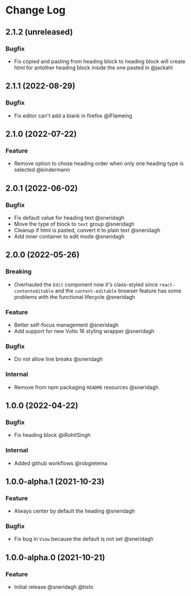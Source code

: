 # Change Log

## 2.1.2 (unreleased)

### Bugfix

- Fix copied and pasting from heading block to heading block will create html for antother heading block inside the one pasted in @jackahl

## 2.1.1 (2022-08-29)

### Bugfix

- Fix editor can't add a blank in firefox @iFlameing

## 2.1.0 (2022-07-22)

### Feature

- Remove option to chose heading order when only one heading type is selected @kindermann

## 2.0.1 (2022-06-02)

### Bugfix

- Fix default value for heading text @sneridagh
- Move the type of block to `text` group @sneridagh
- Cleanup if html is pasted, convert it to plain text @sneridagh
- Add inner container to edit mode @sneridagh

## 2.0.0 (2022-05-26)

### Breaking

- Overhauled the `Edit` component now it's class-styled since `react-contenteditable` and the `content-editable` browser feature has some problems with the functional lifecycle @sneridagh

### Feature

- Better self-focus management @sneridagh
- Add support for new Volto 16 styling wrapper @sneridagh

### Bugfix

- Do not allow line breaks @sneridagh

### Internal

- Remove from npm packaging `README` resources @sneridagh

## 1.0.0 (2022-04-22)

### Bugfix

- Fix heading block @iRohitSingh

### Internal

- Added github workflows @robgietema

## 1.0.0-alpha.1 (2021-10-23)

### Feature

- Always center by default the heading @sneridagh

### Bugfix

- Fix bug in `View` because the default is not set @sneridagh

## 1.0.0-alpha.0 (2021-10-21)

### Feature

- Initial release @sneridagh @tisto

